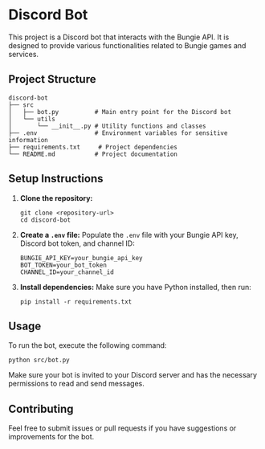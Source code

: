 # Discord Bot

This project is a Discord bot that interacts with the Bungie API. It is designed to provide various functionalities related to Bungie games and services.

## Project Structure

```
discord-bot
├── src
│   ├── bot.py          # Main entry point for the Discord bot
│   └── utils
│       └── __init__.py # Utility functions and classes
├── .env                # Environment variables for sensitive information
├── requirements.txt     # Project dependencies
└── README.md           # Project documentation
```

## Setup Instructions

1. **Clone the repository:**
   ```
   git clone <repository-url>
   cd discord-bot
   ```

2. **Create a `.env` file:**
   Populate the `.env` file with your Bungie API key, Discord bot token, and channel ID:
   ```
   BUNGIE_API_KEY=your_bungie_api_key
   BOT_TOKEN=your_bot_token
   CHANNEL_ID=your_channel_id
   ```

3. **Install dependencies:**
   Make sure you have Python installed, then run:
   ```
   pip install -r requirements.txt
   ```

## Usage

To run the bot, execute the following command:
```
python src/bot.py
```

Make sure your bot is invited to your Discord server and has the necessary permissions to read and send messages.

## Contributing

Feel free to submit issues or pull requests if you have suggestions or improvements for the bot.